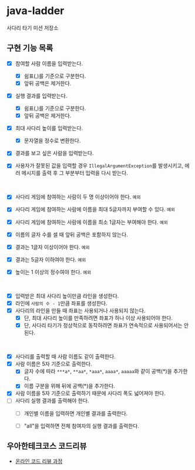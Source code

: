 # java-ladder

사다리 타기 미션 저장소

## 구현 기능 목록

- [x] 참여할 사람 이름을 입력받는다.
  - [x] 쉼표(,)를 기준으로 구분한다.
  - [x] 앞뒤 공백은 제거한다.
- [x] 실행 결과를 입력받는다.
  - [x] 쉼표(,)를 기준으로 구분한다.
  - [x] 앞뒤 공백은 제거한다.
- [x] 최대 사다리 높이를 입력받는다.
  - [x] 문자열을 정수로 변환한다.
- [x] 결과를 보고 싶은 사람을 입력받는다.
- [x] 사용자가 잘못된 값을 입력할 경우 `IllegalArgumentException`를 발생시키고, 에러 메시지를 출력 후 그 부분부터 입력을 다시 받는다.

  <br>

- [x] 사다리 게임에 참여하는 사람이 두 명 이상이어야 한다. `예외`
- [x] 사다리 게임에 참여하는 사람에 이름을 최대 5글자까지 부여할 수 있다. `예외`
- [x] 사다리 게임에 참여하는 사람에 이름을 최소 1글자는 부여해야 한다. `예외`
- [x] 이름의 글자 수를 셀 때 앞뒤 공백은 포함하지 않는다.
- [x] 결과는 1글자 이상이어야 한다. `예외`
- [x] 결과는 5글자 이하여야 한다. `예외`
- [x] 높이는 1 이상의 정수여야 한다. `예외`

<br>

- [x] 입력받은 최대 사다리 높이만큼 라인을 생성한다.
- [x] 라인에 `사람의 수 - 1`만큼 좌표를 생성한다. 
- [x] 사다리의 라인을 만들 때 좌표는 사용되거나 사용되지 않는다.
  - [x] 단, 최대 사다리 높이를 만족하려면 좌표가 하나 이상 사용되어야 한다.
  - [x] 단, 사다리 타기가 정상적으로 동작하려면 좌표가 연속적으로 사용되어서는 안 된다.

<br>

- [x] 사다리를 출력할 때 사람 이름도 같이 출력한다.
- [x] 사람 이름은 5자 기준으로 출력한다.
  - [x] 글자 수에 따라 `***a*`, `**aa*`, `*aaa*`, `aaaa*`, `aaaaa`와 같이 공백(*)을 추가한다.
  - [x] 이름 구분을 위해 뒤에 공백(*)을 추가한다.
- [x] 사람 이름을 5자 기준으로 출력하기 때문에 사다리 폭도 넓어져야 한다.
- [ ] 사다리 실행 결과를 출력해야 한다.
  - [ ] 개인별 이름을 입력하면 개인별 결과를 출력한다.
  - [ ] "all"을 입력하면 전체 참여자의 실행 결과를 출력한다.


## 우아한테크코스 코드리뷰

- [온라인 코드 리뷰 과정](https://github.com/woowacourse/woowacourse-docs/blob/master/maincourse/README.md)
